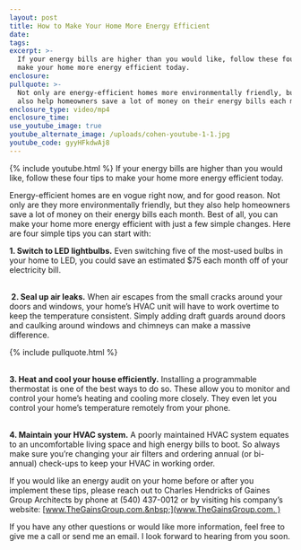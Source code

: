 ```yaml
---
layout: post
title: How to Make Your Home More Energy Efficient
date:
tags:
excerpt: >-
  If your energy bills are higher than you would like, follow these four tips to
  make your home more energy efficient today.
enclosure:
pullquote: >-
  Not only are energy-efficient homes more environmentally friendly, but they
  also help homeowners save a lot of money on their energy bills each month.
enclosure_type: video/mp4
enclosure_time:
use_youtube_image: true
youtube_alternate_image: /uploads/cohen-youtube-1-1.jpg
youtube_code: gyyHFkdwAj8
---
```


{% include youtube.html %} If your energy bills are higher than you would like, follow these four tips to make your home more energy efficient today.&nbsp;

Energy-efficient homes are en vogue right now, and for good reason. Not only are they more environmentally friendly, but they also help homeowners save a lot of money on their energy bills each month. Best of all, you can make your home more energy efficient with just a few simple changes. Here are four simple tips you can start with:&nbsp;

**1\. Switch to LED lightbulbs.** Even switching five of the most-used bulbs in your home to LED, you could save an estimated $75 each month off of your electricity bill.&nbsp;

<br>**&nbsp;2. Seal up air leaks.** When air escapes from the small cracks around your doors and windows, your home’s HVAC unit will have to work overtime to keep the temperature consistent. Simply adding draft guards around doors and caulking around windows and chimneys can make a massive difference.&nbsp;

{% include pullquote.html %}

<br>**3\. Heat and cool your house efficiently.** Installing a programmable thermostat is one of the best ways to do so. These allow you to monitor and control your home’s heating and cooling more closely. They even let you control your home’s temperature remotely from your phone.&nbsp;

<br>**4\. Maintain your HVAC system.** A poorly maintained HVAC system equates to an uncomfortable living space and high energy bills to boot. So always make sure you’re changing your air filters and ordering annual (or bi-annual) check-ups to keep your HVAC in working order.

If you would like an energy audit on your home before or after you implement these tips, please reach out to Charles Hendricks of Gaines Group Architects by phone at (540) 437-0012 or by visiting his company’s website: [www.TheGainsGroup.com.&nbsp;](www.TheGainsGroup.com. )

If you have any other questions or would like more information, feel free to give me a call or send me an email. I look forward to hearing from you soon.